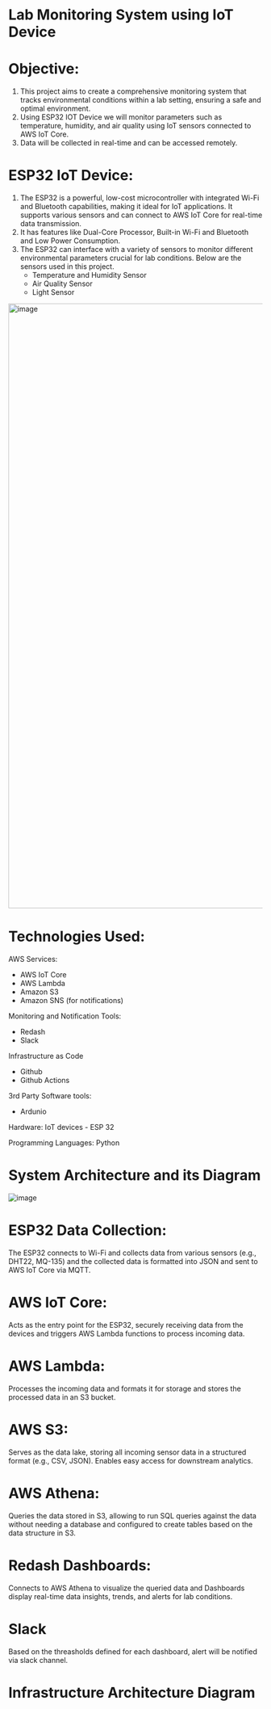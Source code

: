 # Lab Monitoring System using IoT Device

# Objective:

1. This project aims to create a comprehensive monitoring system that tracks environmental conditions within a lab setting, ensuring a safe and optimal environment.
2. Using ESP32 IOT Device we will monitor parameters such as temperature, humidity, and air quality using IoT sensors connected to AWS IoT Core.
3. Data will be collected in real-time and can be accessed remotely.

# ESP32 IoT Device:

1. The ESP32 is a powerful, low-cost microcontroller with integrated Wi-Fi and Bluetooth capabilities, making it ideal for IoT applications. It supports various sensors and can connect to AWS IoT Core for real-time data transmission.
2. It has features like Dual-Core Processor, Built-in Wi-Fi and Bluetooth and Low Power Consumption.
3. The ESP32 can interface with a variety of sensors to monitor different environmental parameters crucial for lab conditions. Below are the sensors used in this project.
   - Temperature and Humidity Sensor
   - Air Quality Sensor
   - Light Sensor
<img width="1198" alt="image" src="https://github.com/user-attachments/assets/757c45cf-55ca-42c8-a566-4f67c5644d65">
   

# Technologies Used:

AWS Services:
* AWS IoT Core
* AWS Lambda
* Amazon S3
* Amazon SNS (for notifications)
  
Monitoring and Notification Tools:
* Redash
* Slack
  
Infrastructure as Code
* Github
* Github Actions
  
3rd Party Software tools:
* Ardunio

Hardware: 
IoT devices - ESP 32

Programming Languages: 
Python

# System Architecture and its Diagram

![image](https://github.com/user-attachments/assets/cb7b09a7-8e3c-40a3-a07a-4c1e95781d2e)


# ESP32 Data Collection:

  The ESP32 connects to Wi-Fi and collects data from various sensors (e.g., DHT22, MQ-135) and the collected data is formatted into JSON and sent to AWS IoT Core via MQTT.

# AWS IoT Core:

  Acts as the entry point for the ESP32, securely receiving data from the devices and triggers AWS Lambda functions to process incoming data.

# AWS Lambda:
  Processes the incoming data and formats it for storage and stores the processed data in an S3 bucket.

# AWS S3:

  Serves as the data lake, storing all incoming sensor data in a structured format (e.g., CSV, JSON). Enables easy access for downstream analytics.

# AWS Athena:

  Queries the data stored in S3, allowing  to run SQL queries against the data without needing a database and configured to create tables based on the data structure in S3.

# Redash Dashboards:

  Connects to AWS Athena to visualize the queried data and Dashboards display real-time data insights, trends, and alerts for lab conditions.

# Slack

  Based on the threasholds defined for each dashboard, alert will be notified via slack channel.
   
# Infrastructure Architecture Diagram


